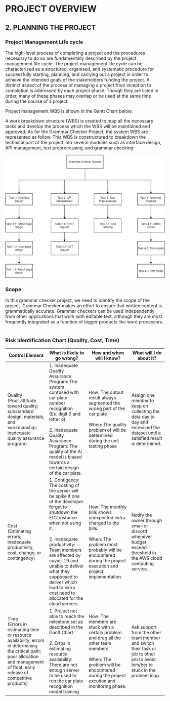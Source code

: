 # PROJECT OVERVIEW
## 2. PLANNING THE PROJECT

### Project Management Life cycle
The high-level process of completing a project and the procedures necessary to do so are fundamentally described by the project management life cycle. The project management life cycle can be characterised as a structured, organised, and systematic procedure for successfully starting, planning, and carrying out a project in order to achieve the intended goals of the stakeholders funding the project. A distinct aspect of the process of managing a project from inception to completion is addressed by each project phase. Though they are listed in order, many of these phases may overlap or be used at the same time during the course of a project.

Project management WBS is shown in the Gantt Chart below:


A work breakdown structure (WBS) is created to map all the necessary tasks and develop the process which the WBS will be maintained and approved. As for the Grammar Checker Project, the system WBS are represented as follow. This WBS is constructured to breakdown the technical part of the project into several modules such as interface design, API management, text preprocessing, and grammar checking:


![1](https://github.com/weihan27/Grammar-Checker/blob/a5fcc9311da5a6cb273d371aeba2df58d4abc84e/Image/System-WBS.png)


### Scope

In this grammar checker project, we need to identify the scope of the project. Grammar Checker makes an effort to ensure that written content is grammatically accurate. Grammar checkers can be used independently from other applications that work with editable text, although they are most frequently integrated as a function of bigger products like word processors.
&nbsp;
&nbsp;
&nbsp;
&nbsp;
&nbsp;
&nbsp;
### Risk Identification Chart (Quality, Cost, Time)

| Control Element | What is likely to go wrong? | How and when will I know? | What will I do about it? |
|-----|----|-------|-----|
|Quality <br> (Poor attitude toward quality; substandard design, materials, and workmanship; inadequate quality assurance program)|1. Inadequate Quality Assurance Program: The system confused with car plate number recognition <br> (Ex. digit 0 and letter o) <br><br> 2. Inadequate Quality Assurance Program: The quality of the AI model is biased towards a certain design of the car plate.  |How: The output result always segmented the wrong part of the car plate <br> <br> When: The quality problem of will be determined during the unit testing phase|Assign one member to keep on collecting the data day to day and increased the dataset until a satisfied result is determined.|
|Cost <br> (Estimating errors; inadequate productivity, cost, change, or contingency)|1. Contigency: The costing of the server will be spike if one of the developer forget to shutdown the EC2 instance when not using it. <br><br> 2. Inadequate productivity: Team members are affected by covid-19 and unable to deliver what they suppoosed to deliver which lead to extra cost need to allocated for the cloud servers. |How: The monthly bills shows unexpected extra charged to the bills.<br><br>When: The problem most probably will be encountered during the project execution and project implementation.|Notify the owner through email or discord whenever budget exceed threshold in the AWS cloud computing service.
|Time <br> (Errors in estimating time or resource availability; errors in determining the critical path; poor allocation and management of float; early release of competitive products) | 1. Project not able to reach the milestone set  as described in the Gantt Chart. <br><br> 2. Erros in estimating resource availability: There are not enough server to be used to run the car plate recognition model training  |How: The members are stuck with a certain problem and drag all the other team members <br><br> When: The problem will be encountered during the project excution and monitoring phase.| Ask support from the other team member and switch their task or job to other job to avoid him/her to stuck in the problem loop.|
